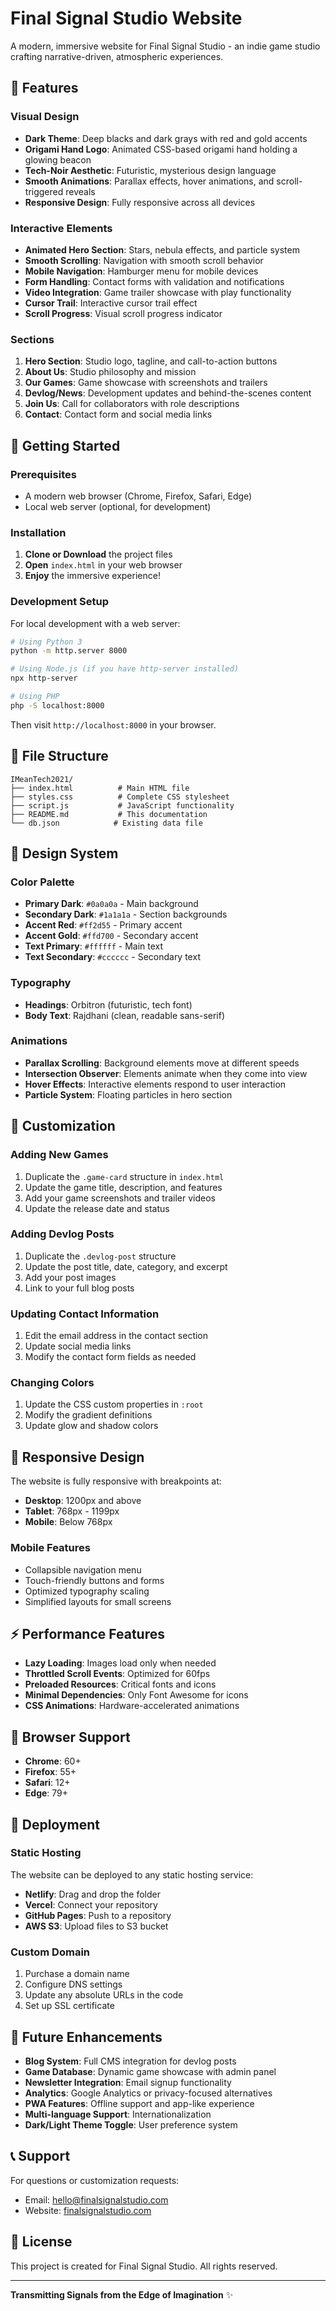 # Final Signal Studio Website

A modern, immersive website for Final Signal Studio - an indie game studio crafting narrative-driven, atmospheric experiences.

## 🌟 Features

### Visual Design
- **Dark Theme**: Deep blacks and dark grays with red and gold accents
- **Origami Hand Logo**: Animated CSS-based origami hand holding a glowing beacon
- **Tech-Noir Aesthetic**: Futuristic, mysterious design language
- **Smooth Animations**: Parallax effects, hover animations, and scroll-triggered reveals
- **Responsive Design**: Fully responsive across all devices

### Interactive Elements
- **Animated Hero Section**: Stars, nebula effects, and particle system
- **Smooth Scrolling**: Navigation with smooth scroll behavior
- **Mobile Navigation**: Hamburger menu for mobile devices
- **Form Handling**: Contact forms with validation and notifications
- **Video Integration**: Game trailer showcase with play functionality
- **Cursor Trail**: Interactive cursor trail effect
- **Scroll Progress**: Visual scroll progress indicator

### Sections
1. **Hero Section**: Studio logo, tagline, and call-to-action buttons
2. **About Us**: Studio philosophy and mission
3. **Our Games**: Game showcase with screenshots and trailers
4. **Devlog/News**: Development updates and behind-the-scenes content
5. **Join Us**: Call for collaborators with role descriptions
6. **Contact**: Contact form and social media links

## 🚀 Getting Started

### Prerequisites
- A modern web browser (Chrome, Firefox, Safari, Edge)
- Local web server (optional, for development)

### Installation

1. **Clone or Download** the project files
2. **Open** `index.html` in your web browser
3. **Enjoy** the immersive experience!

### Development Setup

For local development with a web server:

```bash
# Using Python 3
python -m http.server 8000

# Using Node.js (if you have http-server installed)
npx http-server

# Using PHP
php -S localhost:8000
```

Then visit `http://localhost:8000` in your browser.

## 📁 File Structure

```
IMeanTech2021/
├── index.html          # Main HTML file
├── styles.css          # Complete CSS stylesheet
├── script.js           # JavaScript functionality
├── README.md           # This documentation
└── db.json            # Existing data file
```

## 🎨 Design System

### Color Palette
- **Primary Dark**: `#0a0a0a` - Main background
- **Secondary Dark**: `#1a1a1a` - Section backgrounds
- **Accent Red**: `#ff2d55` - Primary accent
- **Accent Gold**: `#ffd700` - Secondary accent
- **Text Primary**: `#ffffff` - Main text
- **Text Secondary**: `#cccccc` - Secondary text

### Typography
- **Headings**: Orbitron (futuristic, tech font)
- **Body Text**: Rajdhani (clean, readable sans-serif)

### Animations
- **Parallax Scrolling**: Background elements move at different speeds
- **Intersection Observer**: Elements animate when they come into view
- **Hover Effects**: Interactive elements respond to user interaction
- **Particle System**: Floating particles in hero section

## 🔧 Customization

### Adding New Games
1. Duplicate the `.game-card` structure in `index.html`
2. Update the game title, description, and features
3. Add your game screenshots and trailer videos
4. Update the release date and status

### Adding Devlog Posts
1. Duplicate the `.devlog-post` structure
2. Update the post title, date, category, and excerpt
3. Add your post images
4. Link to your full blog posts

### Updating Contact Information
1. Edit the email address in the contact section
2. Update social media links
3. Modify the contact form fields as needed

### Changing Colors
1. Update the CSS custom properties in `:root`
2. Modify the gradient definitions
3. Update glow and shadow colors

## 📱 Responsive Design

The website is fully responsive with breakpoints at:
- **Desktop**: 1200px and above
- **Tablet**: 768px - 1199px
- **Mobile**: Below 768px

### Mobile Features
- Collapsible navigation menu
- Touch-friendly buttons and forms
- Optimized typography scaling
- Simplified layouts for small screens

## ⚡ Performance Features

- **Lazy Loading**: Images load only when needed
- **Throttled Scroll Events**: Optimized for 60fps
- **Preloaded Resources**: Critical fonts and icons
- **Minimal Dependencies**: Only Font Awesome for icons
- **CSS Animations**: Hardware-accelerated animations

## 🎯 Browser Support

- **Chrome**: 60+
- **Firefox**: 55+
- **Safari**: 12+
- **Edge**: 79+

## 🚀 Deployment

### Static Hosting
The website can be deployed to any static hosting service:

- **Netlify**: Drag and drop the folder
- **Vercel**: Connect your repository
- **GitHub Pages**: Push to a repository
- **AWS S3**: Upload files to S3 bucket

### Custom Domain
1. Purchase a domain name
2. Configure DNS settings
3. Update any absolute URLs in the code
4. Set up SSL certificate

## 🔮 Future Enhancements

- **Blog System**: Full CMS integration for devlog posts
- **Game Database**: Dynamic game showcase with admin panel
- **Newsletter Integration**: Email signup functionality
- **Analytics**: Google Analytics or privacy-focused alternatives
- **PWA Features**: Offline support and app-like experience
- **Multi-language Support**: Internationalization
- **Dark/Light Theme Toggle**: User preference system

## 📞 Support

For questions or customization requests:
- Email: hello@finalsignalstudio.com
- Website: [finalsignalstudio.com](https://finalsignalstudio.com)

## 📄 License

This project is created for Final Signal Studio. All rights reserved.

---

**Transmitting Signals from the Edge of Imagination** ✨ 